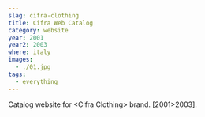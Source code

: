 ```yaml
---
slag: cifra-clothing
title: Cifra Web Catalog
category: website
year: 2001
year2: 2003
where: italy
images:
  - ./01.jpg
tags:
  - everything
---
```


Catalog website for &lt;Cifra Clothing&gt; brand.
[2001>2003].
